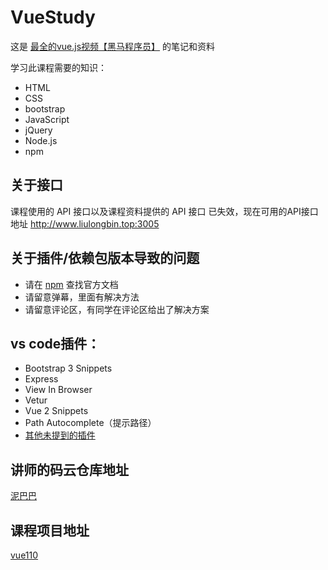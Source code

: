 # VueStudy

这是 [最全的vue.js视频【黑马程序员】](https://www.bilibili.com/video/av27969216/) 的笔记和资料

学习此课程需要的知识：

- HTML
- CSS
- bootstrap
- JavaScript
- jQuery
- Node.js
- npm



## 关于接口

课程使用的 API 接口以及课程资料提供的 API 接口 已失效，现在可用的API接口地址 http://www.liulongbin.top:3005



## 关于插件/依赖包版本导致的问题

- 请在 [npm](https://www.npmjs.com/) 查找官方文档
- 请留意弹幕，里面有解决方法
- 请留意评论区，有同学在评论区给出了解决方案



## vs code插件：

- Bootstrap 3 Snippets
- Express
- View In Browser
- Vetur
- Vue 2 Snippets
- Path Autocomplete（提示路径）
- [其他未提到的插件](https://github.com/varHarrie/varharrie.github.io/issues/10/)



## 讲师的码云仓库地址

[泥巴巴](https://gitee.com/vsdeveloper/)



## 课程项目地址

[vue110](https://gitee.com/vsdeveloper/vue110/)
